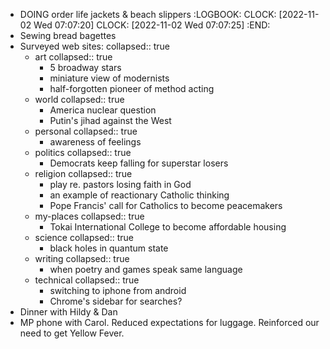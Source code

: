 - DOING order life jackets & beach slippers
  :LOGBOOK:
  CLOCK: [2022-11-02 Wed 07:07:20]
  CLOCK: [2022-11-02 Wed 07:07:25]
  :END:
- Sewing bread bagettes
- Surveyed web sites:
  collapsed:: true
	- art
	  collapsed:: true
		- 5 broadway stars
		- miniature view of modernists
		- half-forgotten pioneer of method acting
	- world
	  collapsed:: true
		- America nuclear question
		- Putin's jihad against the West
	- personal
	  collapsed:: true
		- awareness of feelings
	- politics
	  collapsed:: true
		- Democrats keep falling for superstar losers
	- religion
	  collapsed:: true
		- play re. pastors losing faith in God
		- an example of reactionary Catholic thinking
		- Pope Francis' call for Catholics to become peacemakers
	- my-places
	  collapsed:: true
		- Tokai International College to become affordable housing
	- science
	  collapsed:: true
		- black holes in quantum state
	- writing
	  collapsed:: true
		- when poetry and games speak same language
	- technical
	  collapsed:: true
		- switching to iphone from android
		- Chrome's sidebar for searches?
- Dinner with Hildy & Dan
- MP phone with Carol. Reduced expectations for luggage. Reinforced our need to get Yellow Fever. 